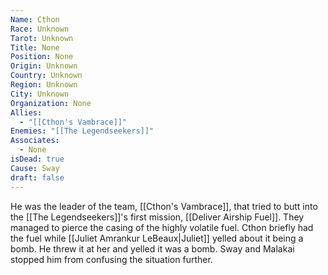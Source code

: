 ```yaml
---
Name: Cthon
Race: Unknown
Tarot: Unknown
Title: None
Position: None
Origin: Unknown
Country: Unknown
Region: Unknown
City: Unknown
Organization: None
Allies:
  - "[[Cthon's Vambrace]]"
Enemies: "[[The Legendseekers]]"
Associates:
  - None
isDead: true
Cause: Sway
draft: false
---
```

He was the leader of the team, [[Cthon's Vambrace]], that tried to butt into the [[The Legendseekers]]'s first mission, [[Deliver Airship Fuel]]. They managed to pierce the casing of the highly volatile fuel. Cthon briefly had the fuel while [[Juliet Amrankur LeBeaux|Juliet]] yelled about it being a bomb. He threw it at her and yelled it was a bomb. Sway and Malakai stopped him from confusing the situation further. 